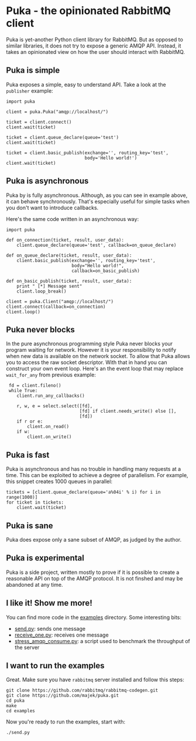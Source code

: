 Puka - the opinionated RabbitMQ client
======================================

Puka is yet-another Python client library for RabbitMQ. But as opposed
to similar libraries, it does not try to expose a generic AMQP
API. Instead, it takes an opinionated view on how the user should
interact with RabbitMQ.


Puka is simple
--------------

Puka exposes a simple, easy to understand API. Take a look at the
`publisher` example:

    import puka

    client = puka.Puka("amqp://localhost/")

    ticket = client.connect()
    client.wait(ticket)

    ticket = client.queue_declare(queue='test')
    client.wait(ticket)

    ticket = client.basic_publish(exchange='', routing_key='test',
                                  body='Hello world!')
    client.wait(ticket)


Puka is asynchronous
--------------------

Puka by is fully asynchronous. Although, as you can see in example
above, it can behave synchronously. That's especially useful for
simple tasks when you don't want to introduce callbacks.

Here's the same code written in an asynchronous way:

    import puka

    def on_connection(ticket, result, user_data):
        client.queue_declare(queue='test', callback=on_queue_declare)

    def on_queue_declare(ticket, result, user_data):
        client.basic_publish(exchange='', routing_key='test',
                             body="Hello world!",
                             callback=on_basic_publish)

    def on_basic_publish(ticket, result, user_data):
        print " [*] Message sent"
        client.loop_break()

    client = puka.Client("amqp://localhost/")
    client.connect(callback=on_connection)
    client.loop()


Puka never blocks
-----------------

In the pure asynchronous programming style Puka never blocks your
program waiting for network. However it is your responsibility to
notify when new data is available on the network socket. To allow that
Puka allows you to access the raw socket descriptor. With that in hand
you can construct your own event loop. Here's an the event loop that
may replace `wait_for_any` from previous example:

     fd = client.fileno()
     while True:
        client.run_any_callbacks()

        r, w, e = select.select([fd],
                                [fd] if client.needs_write() else [],
                                [fd])
        if r or e:
            client.on_read()
        if w:
            client.on_write()


Puka is fast
------------

Puka is asynchronous and has no trouble in handling many requests at a
time. This can be exploited to achieve a degree of parallelism. For
example, this snippet creates 1000 queues in parallel:

    tickets = [client.queue_declare(queue='a%04i' % i) for i in range(1000)]
    for ticket in tickets:
        client.wait(ticket)


Puka is sane
------------

Puka does expose only a sane subset of AMQP, as judged by the author.


Puka is experimental
--------------------

Puka is a side project, written mostly to prove if it is possible to
create a reasonable API on top of the AMQP protocol. It is not finshed
and may be abandoned at any time.


I like it! Show me more!
------------------------

You can find more code in the [examples](./examples) directory. Some
interesting bits:

  - [send.py](./examples/send.py): sends one message
  - [receive_one.py](./examples/receive_one.py): receives one message
  - [stress_amqp_consume.py](./examples/receive_one.py): a script used to
    benchmark the throughput of the server


I want to run the examples
--------------------------

Great. Make sure you have `rabbitmq` server installed and follow this
steps:

    git clone https://github.com/rabbitmq/rabbitmq-codegen.git
    git clone https://github.com/majek/puka.git
    cd puka
    make
    cd examples

Now you're ready to run the examples, start with:

    ./send.py

